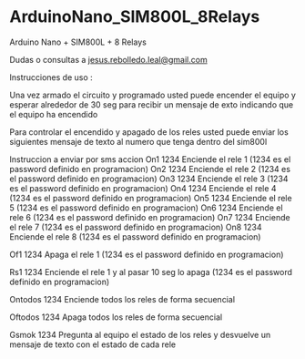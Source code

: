 # ArduinoNano_SIM800L_8Relays
Arduino Nano + SIM800L + 8 Relays

Dudas o consultas a jesus.rebolledo.leal@gmail.com


Instrucciones de uso :

Una vez armado el circuito y programado usted puede encender el equipo y esperar alrededor de 30 seg para recibir un mensaje de exto indicando que el equipo ha encendido

Para controlar el encendido y apagado de los reles usted puede enviar los siguientes mensaje de texto al numero que tenga dentro del sim800l

Instruccion a enviar por sms        accion
On1 1234                            Enciende el rele 1   (1234 es el password definido en programacion)
On2 1234                            Enciende el rele 2   (1234 es el password definido en programacion)
On3 1234                            Enciende el rele 3   (1234 es el password definido en programacion)
On4 1234                            Enciende el rele 4   (1234 es el password definido en programacion)
On5 1234                            Enciende el rele 5   (1234 es el password definido en programacion)
On6 1234                            Enciende el rele 6   (1234 es el password definido en programacion)
On7 1234                            Enciende el rele 7   (1234 es el password definido en programacion)
On8 1234                            Enciende el rele 8   (1234 es el password definido en programacion)

Of1 1234							Apaga el rele 1   (1234 es el password definido en programacion)

Rs1 1234 							Enciende el rele 1 y al pasar 10 seg lo apaga  (1234 es el password definido en programacion)

Ontodos 1234                        Enciende todos los reles de forma secuencial

Oftodos 1234                        Apaga todos los reles de forma secuencial

Gsmok 1234                          Pregunta al equipo el estado de los reles y desvuelve un mensaje de texto con el estado de cada rele